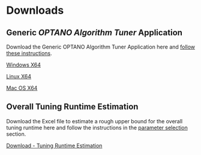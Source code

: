# Downloads

## Generic _OPTANO Algorithm Tuner_ Application

Download the Generic OPTANO Algorithm Tuner Application here and [follow these instructions](userDoc/basic_usage.md). 

[Windows X64](OPTANO.Algorithm.Tuner.Application.{VERSIONNUMBER}_win-x64.zip)

[Linux X64](OPTANO.Algorithm.Tuner.Application.{VERSIONNUMBER}_linux-x64.zip)

[Mac OS X64](OPTANO.Algorithm.Tuner.Application.{VERSIONNUMBER}_osx-x64.zip)

## Overall Tuning Runtime Estimation

Download the Excel file to estimate a rough upper bound for the overall tuning runtime here and follow the instructions in the [parameter selection](userDoc/parameter_selection.md#runtime-estimation) section.

[Download - Tuning Runtime Estimation](download/tuning_runtime_estimation.xlsx)